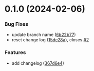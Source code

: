 # 0.1.0 (2024-02-06)


### Bug Fixes

*  update branch name ([6b22b77](https://github.com/pritisas/greetings-ci/commit/6b22b77849e76ff32fdb38e5632c5176cd6e11e3))
* reset change log ([15de28a](https://github.com/pritisas/greetings-ci/commit/15de28a298c1ebfa9ca68a09e62e3ac87111481d)), closes [#2](https://github.com/pritisas/greetings-ci/issues/2)


### Features

* add changelog ([367d6e4](https://github.com/pritisas/greetings-ci/commit/367d6e4effccc5ad1e31155787716da8362b8b1d))



